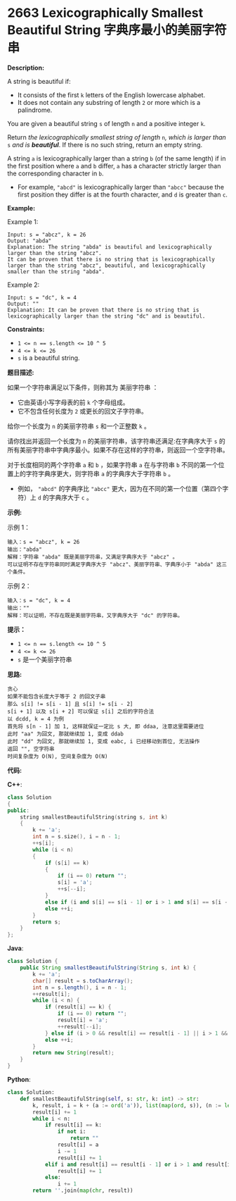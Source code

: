 # 2663 Lexicographically Smallest Beautiful String 字典序最小的美丽字符串

__Description:__

A string is beautiful if:

- It consists of the first `k` letters of the English lowercase alphabet.
- It does not contain any substring of length `2` or more which is a palindrome.

You are given a beautiful string `s` of length `n` and a positive integer `k`.

Return _the lexicographically smallest string of length_ `n`_, which is larger than_ `s` _and is __beautiful___. If there is no such string, return an empty string.

A string `a` is lexicographically larger than a string `b` (of the same length) if in the first position where `a` and `b` differ, `a` has a character strictly larger than the corresponding character in `b`.

- For example, `"abcd"` is lexicographically larger than `"abcc"` because the first position they differ is at the fourth character, and `d` is greater than `c`.

__Example:__

Example 1:

```text
Input: s = "abcz", k = 26
Output: "abda"
Explanation: The string "abda" is beautiful and lexicographically larger than the string "abcz".
It can be proven that there is no string that is lexicographically larger than the string "abcz", beautiful, and lexicographically smaller than the string "abda".
```

Example 2:

```text
Input: s = "dc", k = 4
Output: ""
Explanation: It can be proven that there is no string that is lexicographically larger than the string "dc" and is beautiful.
```

__Constraints:__

- `1 <= n == s.length <= 10 ^ 5`
- `4 <= k <= 26`
- `s` is a beautiful string.

__题目描述:__

如果一个字符串满足以下条件，则称其为 美丽字符串 ：

- 它由英语小写字母表的前 `k` 个字母组成。
- 它不包含任何长度为 `2` 或更长的回文子字符串。

给你一个长度为 `n` 的美丽字符串 `s` 和一个正整数 `k` 。

请你找出并返回一个长度为 `n` 的美丽字符串，该字符串还满足:在字典序大于 `s` 的所有美丽字符串中字典序最小。如果不存在这样的字符串，则返回一个空字符串。

对于长度相同的两个字符串 `a` 和 `b` ，如果字符串 `a` 在与字符串 `b` 不同的第一个位置上的字符字典序更大，则字符串 `a` 的字典序大于字符串 `b` 。

- 例如， `"abcd"` 的字典序比 `"abcc"` 更大，因为在不同的第一个位置（第四个字符）上 `d` 的字典序大于 `c` 。

__示例:__

示例 1：

```text
输入：s = "abcz", k = 26
输出："abda"
解释：字符串 "abda" 既是美丽字符串，又满足字典序大于 "abcz" 。
可以证明不存在字符串同时满足字典序大于 "abcz"、美丽字符串、字典序小于 "abda" 这三个条件。
```

示例 2：

```text
输入：s = "dc", k = 4
输出：""
解释：可以证明，不存在既是美丽字符串，又字典序大于 "dc" 的字符串。
```

__提示：__

- `1 <= n == s.length <= 10 ^ 5`
- `4 <= k <= 26`
- `s` 是一个美丽字符串

__思路:__

```text
贪心
如果不能包含长度大于等于 2 的回文子串
那么 s[i] != s[i - 1] 且 s[i] != s[i - 2]
s[i + 1] 以及 s[i + 2] 可以保证 s[i] 之后的字符合法
以 dcdd, k = 4 为例
首先将 s[n - 1] 加 1, 这样就保证一定比 s 大, 即 ddaa, 注意这里需要进位
此时 "aa" 为回文, 那就继续加 1, 变成 ddab
此时 "dd" 为回文, 那就继续加 1, 变成 eabc, i 已经移动到首位, 无法操作
返回 "", 空字符串
时间复杂度为 O(N), 空间复杂度为 O(N)
```

__代码:__

__C++__:

```C++
class Solution 
{
public:
    string smallestBeautifulString(string s, int k) 
    {
        k += 'a';
        int n = s.size(), i = n - 1;
        ++s[i];
        while (i < n) 
        {
            if (s[i] == k) 
            {
                if (i == 0) return "";
                s[i] = 'a';
                ++s[--i];
            } 
            else if (i and s[i] == s[i - 1] or i > 1 and s[i] == s[i - 2]) ++s[i];
            else ++i;
        }
        return s;
    }
};
```

__Java__:

```Java
class Solution {
    public String smallestBeautifulString(String s, int k) {
        k += 'a';
        char[] result = s.toCharArray();
        int n = s.length(), i = n - 1;
        ++result[i];
        while (i < n) {
            if (result[i] == k) {
                if (i == 0) return "";
                result[i] = 'a';
                ++result[--i];
            } else if (i > 0 && result[i] == result[i - 1] || i > 1 && result[i] == result[i - 2]) ++result[i];
            else ++i;
        }
        return new String(result);
    }
}
```

__Python__:

```Python
class Solution:
    def smallestBeautifulString(self, s: str, k: int) -> str:
        k, result, i = k + (a := ord('a')), list(map(ord, s)), (n := len(s)) - 1
        result[i] += 1
        while i < n:
            if result[i] == k:
                if not i:
                    return ""
                result[i] = a
                i -= 1
                result[i] += 1
            elif i and result[i] == result[i - 1] or i > 1 and result[i] == result[i - 2]:
                result[i] += 1  
            else:
                i += 1 
        return ''.join(map(chr, result))
```
